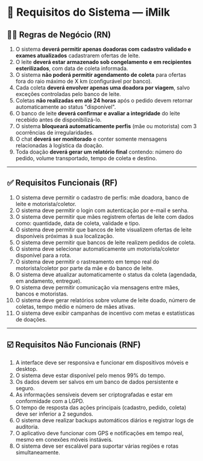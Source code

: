 # 📃 Requisitos do Sistema — iMilk

## 🧑‍💼 Regras de Negócio (RN)

1. O sistema **deverá permitir apenas doadoras com cadastro validado e exames atualizados** cadastrarem ofertas de leite.
2. O leite **deverá estar armazenado sob congelamento e em recipientes esterilizados**, com data de coleta informada.
3. O sistema **não poderá permitir agendamento de coleta** para ofertas fora do raio máximo de X km (configurável por banco).
4. Cada coleta **deverá envolver apenas uma doadora por viagem**, salvo exceções controladas pelo banco de leite.
5. Coletas **não realizadas em até 24 horas** após o pedido devem retornar automaticamente ao status "disponível".
6. O banco de leite **deverá confirmar e avaliar a integridade** do leite recebido antes de disponibilizá-lo.
7. O sistema **bloqueará automaticamente perfis** (mãe ou motorista) com 3 ocorrências de irregularidades.
8. O chat **deverá ser monitorado** e conter somente mensagens relacionadas à logística da doação.
9. Toda doação **deverá gerar um relatório final** contendo: número do pedido, volume transportado, tempo de coleta e destino.

---

## ✅ Requisitos Funcionais (RF)

1. O sistema deve permitir o cadastro de perfis: mãe doadora, banco de leite e motorista/coletor.
2. O sistema deve permitir o login com autenticação por e-mail e senha.
3. O sistema deve permitir que mães registrem ofertas de leite com dados como: quantidade, data de coleta, validade e tipo.
4. O sistema deve permitir que bancos de leite visualizem ofertas de leite disponíveis próximas à sua localização.
5. O sistema deve permitir que bancos de leite realizem pedidos de coleta.
6. O sistema deve selecionar automaticamente um motorista/coletor disponível para a rota.
7. O sistema deve permitir o rastreamento em tempo real do motorista/coletor por parte da mãe e do banco de leite.
8. O sistema deve atualizar automaticamente o status da coleta (agendada, em andamento, entregue).
9. O sistema deve permitir comunicação via mensagens entre mães, bancos e motoristas.
10. O sistema deve gerar relatórios sobre volume de leite doado, número de coletas, tempo médio e número de mães ativas.
11. O sistema deve exibir campanhas de incentivo com metas e estatísticas de doações.

---

## ☑️ Requisitos Não Funcionais (RNF)

1. A interface deve ser responsiva e funcionar em dispositivos móveis e desktop.
2. O sistema deve estar disponível pelo menos 99% do tempo.
3. Os dados devem ser salvos em um banco de dados persistente e seguro.
4. As informações sensíveis devem ser criptografadas e estar em conformidade com a LGPD.
5. O tempo de resposta das ações principais (cadastro, pedido, coleta) deve ser inferior a 2 segundos.
6. O sistema deve realizar backups automáticos diários e registrar logs de auditoria.
7. O aplicativo deve funcionar com GPS e notificações em tempo real, mesmo em conexões móveis instáveis.
8. O sistema deve ser escalável para suportar várias regiões e rotas simultaneamente.
